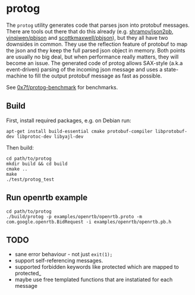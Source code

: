 # protog

The `protog` utility generates code that parses json into protobuf messages. There are tools out there that do this
already (e.g. [shramov/json2pb](https://github.com/shramov/json2pb),
[yinqiwen/pbjson](https://github.com/yinqiwen/pbjson) and
[scottkmaxwell/pbjson](https://github.com/scottkmaxwell/pbjson)), but they all have two downsides in common. They use
the reflection feature of protobuf to map the json and they keep the full parsed json object in memory. Both points are
usually no big deal, but when performance really matters, they will become an issue. The generated code of protog
allows SAX-style (a.k.a event-driven) parsing of the incoming json message and uses a state-machine to fill the output
protobuf message as fast as possible.

See [0x7f/protog-benchmark](https://github.com/0x7f/protog-benchmark) for benchmarks.

## Build

First, install required packages, e.g. on Debian run:

```
apt-get install build-essential cmake protobuf-compiler libprotobuf-dev libprotoc-dev libyajl-dev
```

Then build:

```
cd path/to/protog
mkdir build && cd build
cmake ..
make
./test/protog_test
```

## Run openrtb example

```
cd path/to/protog
./build/protog -p examples/openrtb/openrtb.proto -m com.google.openrtb.BidRequest -i examples/openrtb/openrtb.pb.h
```

## TODO

* sane error behaviour - not just `exit(1);`
* support self-referencing messages.
* supported forbidden keywords like protected which are mapped to protected_
* maybe use free templated functions that are instatiated for each message
